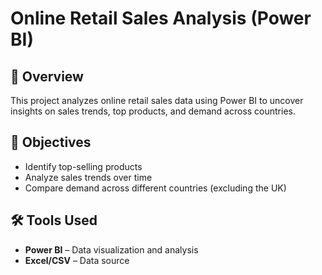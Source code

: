 # Online Retail Sales Analysis (Power BI)

## 📌 Overview
This project analyzes online retail sales data using Power BI to uncover insights on sales trends, top products, and demand across countries.

## 🎯 Objectives
- Identify top-selling products
- Analyze sales trends over time
- Compare demand across different countries (excluding the UK)

## 🛠 Tools Used
- **Power BI** – Data visualization and analysis
- **Excel/CSV** – Data source



